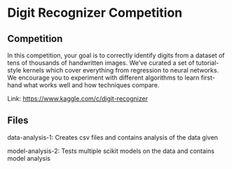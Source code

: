 # Digit Recognizer Competition

## Competition
In this competition, your goal is to correctly identify digits from a dataset of tens of thousands of handwritten images. We’ve curated a set of tutorial-style kernels which cover everything from regression to neural networks. We encourage you to experiment with different algorithms to learn first-hand what works well and how techniques compare.

Link: https://www.kaggle.com/c/digit-recognizer


## Files
data-analysis-1: Creates csv files and contains analysis of the data given

model-analysis-2: Tests multiple scikit models on the data and contains model analysis
